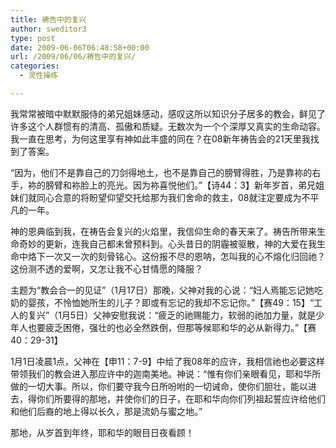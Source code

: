 ```yaml
---
title: 祷告中的复兴
author: sweditor3
type: post
date: 2009-06-06T06:48:58+00:00
url: /2009/06/06/祷告中的复兴/
categories:
  - 灵性操练

---
```

我常常被暗中默默服侍的弟兄姐妹感动，感叹这所以知识分子居多的教会，鲜见了许多这个人群惯有的清高、孤傲和质疑。无数次为一个个深厚又真实的生命动容。我一直在思考，为何这里享有神如此丰盛的同在？在08新年祷告会的21天里我找到了答案。
  
“因为，他们不是靠自己的刀剑得地土，也不是靠自己的膀臂得胜，乃是靠袮的右手，袮的膀臂和袮脸上的亮光。因为袮喜悦他们。”【诗44：3】新年岁首，弟兄姐妹们就同心合意的将盼望仰望交托给那为我们舍命的救主，08就注定要成为不平凡的一年。
  
神的恩典临到我，在祷告会复兴的火焰里，我信仰生命的春天来了。祷告所带来生命奇妙的更新，连我自己都未曾预料到。心头昔日的阴霾被驱散，神的大爱在我生命中烙下一次又一次的刻骨铭心。这份报不尽的恩呐，怎叫我的心不熔化归回祂？这份测不透的爱啊，又怎让我不心甘情愿的降服？
  
主题为“教会合一的见证”（1月17日）那晚，父神对我的心说：“妇人焉能忘记她吃奶的婴孩，不怜恤她所生的儿子？即或有忘记的我却不忘记你。”【赛49：15】“工人的复兴”（1月5日）父神安慰我说：“疲乏的祂赐能力，软弱的祂加力量，就是少年人也要疲乏困倦，强壮的也必全然跌倒，但那等候耶和华的必从新得力。”【赛40：29-31】
  
1月1日凌晨1点，父神在【申11：7-9】中给了我08年的应许，我相信祂也必要这样带领我们的教会进入那应许中的迦南美地。神说：“惟有你们亲眼看见，耶和华所做的一切大事。所以，你们要守我今日所吩咐的一切诫命，使你们胆壮，能以进去，得你们所要得的那地，并使你们的日子，在耶和华向你们列祖起誓应许给他们和他们后裔的地上得以长久，那是流奶与蜜之地。”
  
那地，从岁首到年终，耶和华的眼目日夜看顾！